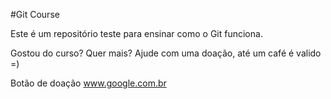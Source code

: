 #Git Course

Este é um repositório teste para ensinar como o Git funciona.

Gostou do curso? Quer mais? Ajude com uma doação, até um café é valido =)


Botão de doação  www.google.com.br
